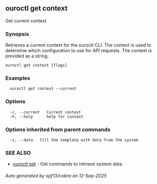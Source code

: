 ## ouroctl get context

Get current context

### Synopsis

Retrieves a current context for the ouroctl CLI.
The context is used to determine which configuration to use for API requests.
The context is provided as a string.

```
ouroctl get context [flags]
```

### Examples

```
  ouroctl get context --current
```

### Options

```
  -c, --current   Current context
  -h, --help      help for context
```

### Options inherited from parent commands

```
  -z, --data   fill the template with data from the system
```

### SEE ALSO

* [ouroctl get](ouroctl_get.md)	 - Get commands to retrieve system data

###### Auto generated by spf13/cobra on 12-Sep-2025
